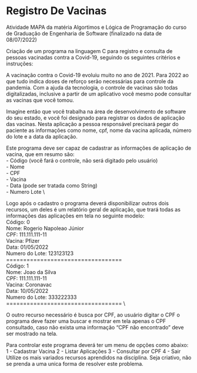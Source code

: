 # Registro De Vacinas

Atividade MAPA da matéria Algortimos e Lógica de Programação do curso de Graduação de Engenharia de Software (finalizado na data de 08/07/2022)

Criação de um programa na linguagem C para registro e consulta de pessoas vacinadas contra a Covid-19, seguindo os seguintes critérios e instruções:

A vacinação contra o Covid-19 evoluiu muito no ano de 2021. Para 2022 ao que tudo indica doses de reforço serão necessárias para controle da pandemia. Com a ajuda da tecnologia, o controle de vacinas são todas digitalizadas, inclusive a partir de um aplicativo você mesmo pode consultar as vacinas que você tomou.

Imagine então que você trabalha na área de desenvolvimento de software do seu estado, e você foi designado para registrar os dados de aplicação das vacinas. Nesta aplicação a pessoa responsável precisará pegar do paciente as informações como nome, cpf, nome da vacina aplicada, número do lote e a data da aplicação.

Este programa deve ser capaz de cadastrar as informações de aplicação de vacina, que em resumo são: \
    - Código (você fará o controle, não será digitado pelo usuário) \
    - Nome \
    - CPF \
    - Vacina \
    - Data (pode ser tratada como String) \
    - Numero Lote \

Logo após o cadastro o programa deverá disponibilizar outros dois recursos, um deles é um relatório geral de aplicação, que trará todas as informações das aplicações em tela no seguinte modelo: \
    Código: 0 \
    Nome: Rogerio Napoleao Júnior \
    CPF: 111.111.111-11 \
    Vacina: Pfizer \
    Data: 01/05/2022 \
    Numero do Lote: 123123123 \
    ================================== \
    Código: 1 \
    Nome: Joao da Silva \
    CPF: 111.111.111-11 \
    Vacina: Coronavac \
    Data: 10/05/2022 \
    Numero do Lote: 333222333 \
    ================================== \

O outro recurso necessário é busca por CPF, ao usuário digitar o CPF o programa deve fazer uma buscar e mostrar em tela apenas o CPF consultado, caso não exista uma informação “CPF não encontrado” deve ser mostrado na tela.

Para controlar este programa deverá ter um menu de opções como abaixo:
    1 - Cadastrar Vacina
    2 - Listar Aplicações
    3 - Consultar por CPF
    4 - Sair
Utilize os mais variados recursos aprendidos na disciplina. Seja criativo, não se prenda a uma unica forma de resolver este problema.
